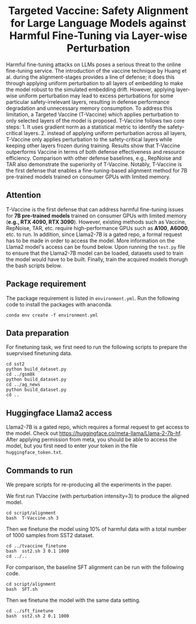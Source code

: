 
<h1 align="center">Targeted Vaccine: Safety Alignment for Large Language Models against Harmful Fine-Tuning via Layer-wise Perturbation</h1>

Harmful fine-tuning attacks on LLMs poses a serious threat to the online fine-tuning service. The introduction of the vaccine technique by Huang et al. during the alignment-stages provides a line of defense; it does this through applying uniform perturbation to all layers of embedding to make the model robust to the simulated embedding drift. However, applying layer-wise uniform perturbation may lead to excess perturbations for some particular safety-irrelevant layers, resulting in defense performance degradation and unnecessary memory consumption.  To address this limitation, a Targeted Vaccine (T-Vaccine) which applies perturbation to only selected layers of the model is proposed. T-Vaccine follows two core steps: 1. It uses gradient norm as a statistical metric to identify the safety-critical layers. 2. instead of applying uniform perturbation across all layers, T-Vaccine only applies perturbation to the safety-critical layers while keeping other layers frozen during training. Results show that T-Vaccine outperforms Vaccine in terms of both defense effectiveness and resource efficiency. Comparison with other defense baselines, e.g., RepNoise and TAR also demonstrate the superiority of T-Vaccine. Notably, T-Vaccine is the first defense that enables a fine-tuning-based alignment method for 7B pre-trained models trained on consumer GPUs with limited memory. 

## Attention
T-Vaccine is the first defense that can address harmful fine-tuning issues for **7B pre-trained models** trained on consumer GPUs with limited memory (**e.g., RTX 4090, RTX 3090**). However, existing methods such as Vaccine, RepNoise, TAR, etc. require high-performance GPUs such as **A100**, **A6000**, etc. to run. In addition, since Llama2-7B is a gated repo, a formal request has to be made in order to access the model. More information on the Llama2 model's access can be found below. Upon running the `test.py` file to ensure that the Llama2-7B model can be loaded, datasets used to train the model would have to be built. Finally, train the acquired models thorugh the bash scripts below.

## Package requirement
The package requirement is listed in `environment.yml`. Run the following code to install the packages with anaconda.  
```
conda env create -f environment.yml
```

## Data  preparation
For finetuning task, we first need to run the following scripts to prepare the sueprvised finetuning data.
```
cd sst2
python build_dataset.py
cd ../gsm8k
python build_dataset.py
cd ../ag_news
python build_dataset.py
cd ..
```

## Huggingface Llama2 access
Llama2-7B is a gated repo, which requires a formal request to get access to the model. Check out https://huggingface.co/meta-llama/Llama-2-7b-hf.
After applying permission from meta, you should be able to access the model, but you first need to enter your token in the file `huggingface_token.txt`.

## Commands to run

We prepare scripts for re-producing all the experiments in the paper.

We first run TVaccine (with perturbation intensity=3) to produce the aligned model. 
```
cd script/alignment
bash  T-Vaccine.sh 3
```
Then we finetune the model using 10% of harmful data with a total number of 1000 samples from SST2 dataset. 
```
cd ../tvaccine_finetune
bash  sst2.sh 3 0.1 1000
cd ../..
```

For comparison, the baseline SFT alignment can be run with the following code.
```
cd script/alignment
bash  SFT.sh 
```

Then we finetune the model with the same data setting.

```
cd ../sft_finetune
bash  sst2.sh 2 0.1 1000
```
